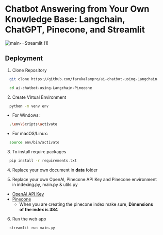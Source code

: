 # Chatbot Answering from Your Own Knowledge Base: Langchain, ChatGPT, Pinecone, and Streamlit
![main-·-Streamlit (1)](https://github.com/farukalampro/ai-chatbot-using-Langchain-Pinecone/assets/92469073/3f3ff527-f330-409f-959f-674846deb9a7)

## Deployment

1. Clone Repository 

```bash
  git clone https://github.com/farukalampro/ai-chatbot-using-Langchain-Pinecone.git
```
```bash
  cd ai-chatbot-using-Langchain-Pinecone
```
2. Create Virtual Environment
```bash
  python -m venv env
```
 - For Windows:
```bash
  .\env\Scripts\activate
```
 - For macOS/Linux:
```bash
  source env/bin/activate
```

3. To install require packages 

```bash
  pip install -r requirements.txt
```
4. Replace your own document in **data** folder

5. Replace your own OpenAI, Pinecone API Key and Pinecone environment in indexing.py, main.py & utils.py
 - [OpenAI API Key](https://platform.openai.com)
 - [Pinecone](app.pinecone.io)
   - When you are creating the pinecone index make sure, **Dimensions of the index is 384**
 
6. Run the web app
```bash
  streamlit run main.py
```
